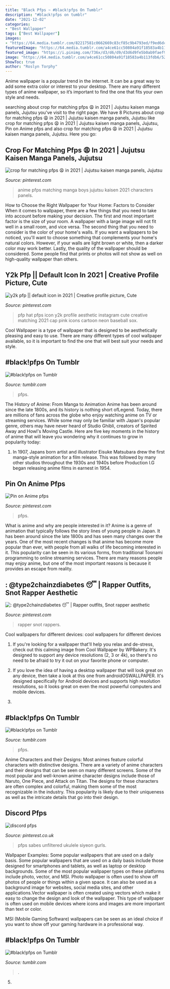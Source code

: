 ```yaml
---
title: "Black Pfps ~ #black!pfps On Tumblr"
description: "#black!pfps on tumblr"
date: "2021-12-02"
categories:
- "Best Wallpaper"
tags: ["Best Wallpaper"]
images:
- "https://64.media.tumblr.com/82217581c0662669c83cf85c9b4793ed/f9ed6dc645251d49-a8/s640x960/cf432177a0e08366eb48d8c6cbdf2e8a824df698.png"
featuredImage: "https://64.media.tumblr.com/a4ce61cc50804a91f18583a4b113fdb6/52faa922958ed52c-ed/s1280x1920/dd3960b21acc9edd87e2ed655e09cce31be44fad.png"
featured_image: "https://i.pinimg.com/736x/d3/d6/d9/d3d6d9fe5b0ab9faef9c45f77f952ea9.jpg"
image: "https://64.media.tumblr.com/a4ce61cc50804a91f18583a4b113fdb6/52faa922958ed52c-ed/s1280x1920/dd3960b21acc9edd87e2ed655e09cce31be44fad.png"
ShowToc: true
author: "Roslyn Torphy"
---
```



Anime wallpaper is a popular trend in the internet. It can be a great way to add some extra color or interest to your desktop. There are many different types of anime wallpaper, so it’s important to find the one that fits your own style and needs.

	

		
searching about crop for matching pfps 😩 in 2021 | Jujutsu kaisen manga panels, Jujutsu you've visit to the right page. We have 8 Pictures about crop for matching pfps 😩 in 2021 | Jujutsu kaisen manga panels, Jujutsu like crop for matching pfps 😩 in 2021 | Jujutsu kaisen manga panels, Jujutsu, Pin on Anime pfps and also crop for matching pfps 😩 in 2021 | Jujutsu kaisen manga panels, Jujutsu. Here you go:
		
    
## Crop For Matching Pfps 😩 In 2021 | Jujutsu Kaisen Manga Panels, Jujutsu

<img loading=lazy src="https://i.pinimg.com/originals/c7/16/f0/c716f078d7e6e444d9b5b1c4dbcd1c9b.jpg" onerror="this.onerror=null;this.src='https://tse2.mm.bing.net/th?id=OIP.9qyGQ_XfljP_eoQwwxzVKQHaGX&amp;pid=15.1';" alt="crop for matching pfps 😩 in 2021 | Jujutsu kaisen manga panels, Jujutsu">

_Source: pinterest.com_

>anime pfps matching manga boys jujutsu kaisen 2021 characters panels. 

	

How to Choose the Right Wallpaper for Your Home: Factors to Consider
When it comes to wallpaper, there are a few things that you need to take into account before making your decision. The first and most important factor is the size of your room. A wallpaper with a large image will not fit well in a small room, and vice versa. 
The second thing that you need to consider is the color of your home's walls. If you want a wallpapers to be noticed, you'll want to choose something that complements your home's natural colors. However, if your walls are light brown or white, then a darker color may work better. 
Lastly, the quality of the wallpaper should be considered. Some people find that prints or photos will not show as well on high-quality wallpaper than others.

    
## Y2k Pfp || Default Icon In 2021 | Creative Profile Picture, Cute

<img loading=lazy src="https://i.pinimg.com/736x/12/6f/3c/126f3c861b4abbb9eb891c21f4fd8740.jpg" onerror="this.onerror=null;this.src='https://tse4.mm.bing.net/th?id=OIP.3RhpOxmcHf63K1SXYj_sWAAAAA&amp;pid=15.1';" alt="y2k pfp || default icon in 2021 | Creative profile picture, Cute">

_Source: pinterest.com_

>pfp hat pfps icon y2k profile aesthetic instagram cute creative matching 2021 cap pink icons cartoon neon baseball sox. 

	

Cool Wallpaper is a type of wallpaper that is designed to be aesthetically pleasing and easy to use. There are many different types of cool wallpaper available, so it is important to find the one that will best suit your needs and style.

    
## #black!pfps On Tumblr

<img loading=lazy src="https://64.media.tumblr.com/a4ce61cc50804a91f18583a4b113fdb6/52faa922958ed52c-ed/s1280x1920/dd3960b21acc9edd87e2ed655e09cce31be44fad.png" onerror="this.onerror=null;this.src='https://tse1.mm.bing.net/th?id=OIP.XZC9dXYpT05z3mAmZ0gWnQHaHa&amp;pid=15.1';" alt="#black!pfps on Tumblr">

_Source: tumblr.com_

>pfps. 

	

The History of Anime: From Manga to Animation
Anime has been around since the late 1800s, and its history is nothing short ofLegend. Today, there are millions of fans across the globe who enjoy watching anime on TV or streaming services. While some may only be familiar with Japan's popular genre, others may have never heard of Studio Ghibli, creators of Spirited Away and Howl's Moving Castle. Here are five key moments in the history of anime that will leave you wondering why it continues to grow in popularity today:
1) In 1907, Japans born artist and illustrator Eisuke Matsubara drew the first manga-style animation for a film release. This was followed by many other studios throughout the 1930s and 1940s before Production I.G began releasing anime films in earnest in 1954.

    
## Pin On Anime Pfps

<img loading=lazy src="https://i.pinimg.com/originals/5c/e5/06/5ce506abeccda43039dee5ab4e195a0a.jpg" onerror="this.onerror=null;this.src='https://tse2.mm.bing.net/th?id=OIP.K-64B-rOQK7CcHGflJL5lAHaHa&amp;pid=15.1';" alt="Pin on Anime pfps">

_Source: pinterest.com_

>pfps. 

	

What is anime and why are people interested in it?
Anime is a genre of animation that typically follows the story lines of young people in Japan. It has been around since the late 1800s and has seen many changes over the years. One of the most recent changes is that anime has become more popular than ever, with people from all walks of life becoming interested in it. This popularity can be seen in its various forms, from traditional Toonami programming to online streaming services. There are many reasons people may enjoy anime, but one of the most important reasons is because it provides an escape from reality.

    
## : @type2chainzdiabetes 😴 | Rapper Outfits, Snot Rapper Aesthetic

<img loading=lazy src="https://i.pinimg.com/736x/d3/d6/d9/d3d6d9fe5b0ab9faef9c45f77f952ea9.jpg" onerror="this.onerror=null;this.src='https://tse2.mm.bing.net/th?id=OIP.xomy8hpZvhoeeUD50hWa8wHaIs&amp;pid=15.1';" alt=": @type2chainzdiabetes 😴 | Rapper outfits, Snot rapper aesthetic">

_Source: pinterest.com_

>rapper snot rappers. 

	

Cool wallpapers for different devices:
cool wallpapers for different devices 

1. If you're looking for a wallpaper that'll help you relax and de-stress, check out this calming image from Cool Wallpaper by WPBakery. It's designed to support any device resolutions (2, 3 or 4k), so there's no need to be afraid to try it out on your favorite phone or computer.

2. If you love the idea of having a desktop wallpaper that will look great on any device, then take a look at this one from androidOSWALLPAPER. It's designed specifically for Android devices and supports high resolution resolutions, so it looks great on even the most powerful computers and mobile devices.

3.

    
## #black!pfps On Tumblr

<img loading=lazy src="https://64.media.tumblr.com/82217581c0662669c83cf85c9b4793ed/f9ed6dc645251d49-a8/s640x960/cf432177a0e08366eb48d8c6cbdf2e8a824df698.png" onerror="this.onerror=null;this.src='https://tse1.mm.bing.net/th?id=OIP.6wR7K8qqzGjkoP8GTfgESwHaKZ&amp;pid=15.1';" alt="#black!pfps on Tumblr">

_Source: tumblr.com_

>pfps. 

	

Anime Characters and their Designs: Most animes feature colorful characters with distinctive designs.
There are a variety of anime characters and their designs that can be seen on many different screens. Some of the most popular and well-known anime character designs include those of Naruto, One Piece, and Attack on Titan. The designs for these characters are often complex and colorful, making them some of the most recognizable in the industry. This popularity is likely due to their uniqueness as well as the intricate details that go into their design.

    
## Discord Pfps

<img loading=lazy src="https://i.pinimg.com/474x/26/04/c3/2604c31fcd12518f21bf8784b5b015a3.jpg" onerror="this.onerror=null;this.src='https://tse1.mm.bing.net/th?id=OIP.kqWeaZWyXrKrMragMf33NQAAAA&amp;pid=15.1';" alt="discord pfps">

_Source: pinterest.co.uk_

>pfps sabes unfiltered ukulele siyeon gurls. 

	

Wallpaper Examples: Some popular wallpapers that are used on a daily basis.
Some popular wallpapers that are used on a daily basis include those designed for smartphones and tablets, as well as laptop or desktop backgrounds. Some of the most popular wallpaper types on these platforms include photo, vector, and MSI. 
Photo wallpaper is often used to show off photos of people or things within a given space. It can also be used as a background image for websites, social media sites, and other applications.Vector wallpaper is often created using vectors which make it easy to change the design and look of the wallpaper. This type of wallpaper is often used on mobile devices where icons and images are more important than text or color. 

MSI (Mobile Gaming Software) wallpapers can be seen as an ideal choice if you want to show off your gaming hardware in a professional way.

    
## #black!pfps On Tumblr

<img loading=lazy src="https://64.media.tumblr.com/0e892f2538c0b0f00c12674f93c041d8/1bc879d3425d51ba-5c/s1280x1920/4245b16db546de3a8609162a6dd7207b0ca2b7c7.png" onerror="this.onerror=null;this.src='https://tse1.mm.bing.net/th?id=OIP.XiiGCLUwJa8Tnh5Wex5GYAHaFX&amp;pid=15.1';" alt="#black!pfps on Tumblr">

_Source: tumblr.com_

>. 

	

5.

